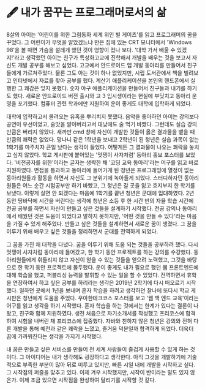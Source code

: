 # 🖋 내가 꿈꾸는 프로그래머로서의 삶

8살의 아이는 '어린이를 위한 그림동화 세계 위인 빌 게이츠'를 읽고 프로그래머의 꿈을 꾸었다. 그 어린이가 무엇을 알았겠느냐 만은 집에 있는 CRT 모니터에서 'Windows 98'을 볼 때면 가슴을 설레게 했던 것이 영향이 컸나 보다. '대학 가서 배울 수 있겠지!'라고 생각했던 아이는 친구가 특성화고교에 진학해서 개발을 배우는 것을 보고서 자신도 개발 공부를 해보고 싶었다. 고교에서 안드로이드 앱 개발 동아리를 만들어서 친구들에게 가르쳐주었다. 물론 그도 아는 것이 하나 없었지만, 시립 도서관에서 책을 빌려보고 인터넷에서 자료를 찾아 공부를 했다. 계산기 애플리케이션을 본인의 핸드폰에서 실행한 그 쾌감은 잊지 못했다. 숫자 야구 애플리케이션을 만들어서 친구들과 내기를 하기도 했다. 새로운 안드로이드 버전 출시와 고 3 입시생이라는 현실에 부딪치고 동아리 운영을 포기했다. 컴퓨터 관련 학과에만 지원하여 운이 좋게도 대학에 입학하게 되었다.

대학에 입학하고서 몰려오는 유혹을 뿌리치지 못했다. 음악을 좋아하던 아이는 강의보다 공연이 우선이었고, 술맛을 알아버리고서 대낮에도 술 먹기 바빴다. 그런데도 실습 강의만큼은 버리지 않았다. 새까만 cmd 창에 자신이 개발한 것들이 옳은 결과물을 뱉을 때만큼의 쾌락은 없었다. 망나니 같은 1학년을 보내고 2학년이 된 청년은 실습 과목이 없는 1학기를 마주치자 큰일 났다는 생각이 들었다. 어떻게든 그 결과물이 나오는 쾌락을 놓치고 싶지 않았다. 학교 게시판에 붙어있는 '멋쟁이 사자처럼' 동아리 홍보 포스터를 보았다. '비전공자를 위한'이라는 글자는 생략한 채 '코딩 교육 동아리'라는 어구를 읽고 바로 지원하였다. 면접을 통과하고 동아리에 들어가게 된 청년은 프로그래밍에 열정이 없는 동아리원들과 활동을 하면서 자신도 그 분위기에 녹아들게 되었다. 스터디하자던 동아리원들은 어느 순간 시험공부만 하기 바빴고, 그 청년은 갈 곳을 잃고 흐지부지 한 학기를 보냈다. 이렇게 살면 안 되겠다는 마음에 1학기를 끝낸 청년은 군대에 입대하였다. 2년 동안 땅바닥에 시간을 버린다는 생각에 청년은 소등 후 한 시간 반의 자율 학습 시간에 전공 공부를 하면서 자신이 만들고 싶은 것들을 설계하기 시작했다. 전공 강의나 동아리에서 배웠던 것은 도움이 되었다고 말하지 못하지만, '어떤 것을 만들 수 있다'라는 마음을 가질 수 있게 해주었다. 만들고 싶은 것들을 설계하면서 새로운 꿈이 생겼다. 그 꿈을 이루기 위해 배우고 싶은 것들을 정리하면서 군대를 전역하게 되었다.

그 꿈을 가진 채 대학을 다녔다. 꿈을 이루기 위해 도움 되는 것들을 공부하려 했다. 다시 멋쟁이 사자처럼 동아리에 들어갔고, 한 학기 동안 프로젝트를 하는 강의를 수강했다. 동아리원들에게 휘둘리지 않고 자신이 얻을 수 있는 것들을 얻으려 노력했고, 그것을 바탕으로 한 학기 동안 프로젝트에 몰두했다. 운이 좋게도 내가 필요로 했던 웹 프론트엔드에 대해 학습을 했고, 퍼블리싱 능력을 발휘할 수 있는 일을 할 수 있었다. 전역하면서 휴학을 연장하여서 하고 싶은 공부를 하리라는 생각은 2019년 2학기에 다시 떠오르기 시작했다. 일하던 곳에서 1년을 보내며 혼자 학습을 하려고 생각하던 찰나에 또다시 학교 게시판은 청년에게 도움을 주었다. 우아한테크코스 포스터를 보고 '웹 백 엔드 교육'이라는 어구를 읽고 생각을 하기 시작했다. 혼자 학습을 하는 것에서는 한계가 있다는 결론이 나왔고, 친구와 함께 지원하였다. 생전 처음으로 자기소개서를 작성했고 프리코스에 합격하여 시험을 내버린 채 프리코스에 집중했다. 자바와 친하지 않은 청년은 강의와 전혀 다른 개발을 통해 예전과 같은 쾌락을 느꼈고, 즐거움 덕분일까 합격하게 되었다. 더욱더 꿈에 가까워진다는 생각을 가지기 시작했다.

내 꿈은 만들고 싶은 서비스를 만들어 전 세계 사람들이 즐겁게 사용할 수 있게 하는 것이다. 그 아이디어는 내가 생각해도 굉장하다고 생각한다. 아직 그것을 개발하기에 기술적으로 부족한 부분이 많아 뒤로 미루고 있지만, 빠른 시일 내에 개발을 시작하고 싶다. 그 시작점의 퍼즐을 맞추고 있다. 이제 겨우 시작했지만, 시작이 반이라는 말도 있지 않은가. 이제 조금 있으면 시작점을 완성하여 달리기를 시작할 것 같다.